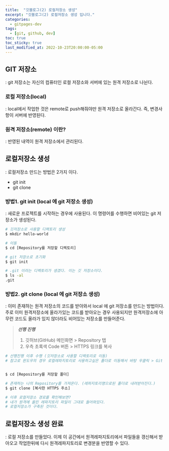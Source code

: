 ```yaml
---
title:  "깃블로그(2) 로컬저장소 생성"
excerpt: "깃블로그(2) 로컬저장소 생성 입니다."
categories:
  - gitpages-dev
tags:
  - [git, github, dev]
toc: true
toc_sticky: true
last_modified_at: 2022-10-23T20:00:00-05:00
---
```


## GIT 저장소
  : git 저장소는 자신의 컴퓨터인 로컬 저장소와 서버에 있는 원격 저장소로 나뉜다. 

### 로컬 저장소(local)
  : local에서 작업한 것은 remote로 push해줘야만 원격 저장소로 올라간다. 즉, 변경사항이 서버에 반영된다.

### 원격 저장소(remote) 이란?
  : 반영된 내역이 원격 저장소에서 관리된다.


## 로컬저장소 생성
  : 로컬저장소 만드는 방법은 2가지 이다.

- git init
- git clone

### 방법1. git init (local 에 git 저장소 생성)
  : 새로운 프로젝트를 시작하는 경우에 사용된다. 이 명령어를 수행하면 비어있는 git 저장소가 생성된다.

```bash
# 깃저장소로 사용할 디렉토리 생성
$ mkdir hello-world

# 이동
$ cd [Repository를 저장할 디렉토리]

# git 저장소로 초기화
$ git init

# .git 이라는 디렉토리가 생겼다. 이는 깃 저장소이다.
$ ls -al
.git

```

### 방법2. git clone (local 에 git 저장소 생성)
  : 이미 존재하는 원격 저장소의 코드를 받아와서 local 에 git 저장소를 만드는 방법이다. 주로 이미 원격저장소에 올라가있는 코드를 받아오는 경우 사용되지만 원격저장소에 아무런 코드도 올라가 있지 않더라도 비어있는 저장소를 만들어준다.

> ***선행 진행***
> 1. 깃허브(GitHub) 메인화면 > Repository 탭
> 2. 우측 초록색 Code 버튼 > HTTPS 링크를 복사

```bash
# 선행진행 이후 수행 (깃저장소로 사용할 디렉토리로 이동)
# 참고로 윈도우의 경우 로컬레파지토리로 사용하고싶은 폴더로 이동해서 바탕 우클릭 > Git bash here 클릭하여 터미널창 OPEN


$ cd [Repository를 저장할 폴더]

# 존재하는 나의 Repository를 가져온다. (레파지토리명으로된 폴더로 내려받아진다.)
$ git clone [복사한 HTTPS 주소]

# 이후 로컬저장소 경로를 확인해보면? 
# 내가 원격에 올린 레파지토리 파일이 그대로 들어와있다.
# 로컬저장소가 구축된 것이다.

```

## 로컬저장소 생성 완료
  : 로컬 저장소를 만들었다. 이제 이 공간에서 원격레파지토리에서 파일들을 갱신해서 받아오고 작업한뒤에 다시 원격레파지토리로 변경분을 반영할 수 있다.

